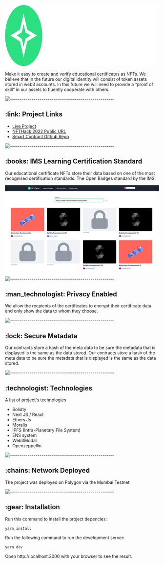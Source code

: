 

<img src="readme/logo.svg" alt="Animated gif pacman game" height="200px">
 <p> Make it easy to create and verify educational certificates as NFTs.
We believe that in the future our digital identity will consist of token assets stored in web3 accounts. In this future we will need to provide a “proof of skill” in our assets to fluently cooperate with others.
</p>

![-----------------------------------------------------](https://raw.githubusercontent.com/andreasbm/readme/master/assets/lines/rainbow.png)


<h2 id="credits"> :link: Project Links</h2>
<ul>
<li><a target="_blank" href="https://nftcerts.netlify.app/">Live Project</a> </li>
<li><a target="_blank" href="https://showcase.ethglobal.co/nfthack2022/nftcerts">NFTHack 2022 Public URL </a></li>
<li><a target="_blank" href="https://github.com/nftcertsorg/nftcerts-hardhat">Smart Contract Github Repo</a></li>
</ul>



[//]: # ()
[//]: # ()
[//]: # ()
[//]: # (<h3 align="center"> Education Certificates as NFTs</h3>)

[//]: # ()
[//]: # (<p align="center"> )

[//]: # (<img src="readme/readme.png" alt="Animated gif pacman game" height="382px">)

[//]: # (</p>)

[//]: # ()
[//]: # (<p>)

[//]: # (We believe that in the future our digital identity will consist of token assets stored in web3 accounts. In this future we will need to provide a “proof of skill” in our assets to fluently cooperate with others.)

[//]: # (</p>)

![-----------------------------------------------------](https://raw.githubusercontent.com/andreasbm/readme/master/assets/lines/rainbow.png)

<h2> :books: IMS Learning Certification Standard</h2>

<p>
Our educational certificate NFTs store their data based on one of the most recognised certification standards. The Open Badges standard by the IMS.
</p>
<img src="readme/readme2.png" alt="Formula 1" style="max-width:100%;"></p>

![-----------------------------------------------------](https://raw.githubusercontent.com/andreasbm/readme/master/assets/lines/rainbow.png)

<h2>:man_technologist: Privacy Enabled
</h2>
<p>
We allow the recpients of the certificates to encrypt their certificate data and only show the data to whom they choose.</p>

![-----------------------------------------------------](https://raw.githubusercontent.com/andreasbm/readme/master/assets/lines/rainbow.png)

<h2>:lock: Secure Metadata</h2>
<p>
Our contracts store a hash of the meta data to be sure the metadata that is displayed is the same as the data stored. Our contracts store a hash of the meta data to be sure the metadata that is displayed is the same as the data stored.
 </p>


![-----------------------------------------------------](https://raw.githubusercontent.com/andreasbm/readme/master/assets/lines/rainbow.png)

<!-- Technologies -->
<h2 id="credits"> :technologist:  Technologies</h2>
<p>A list of project's technologies</p>

<ul>

<li>
Solidty
</li>

<li>
Next JS / React
</li>

<li>
Ethers Js
</li>

<li>
Moralis
</li>

<li>
IPFS (Intra-Planetary File System)
</li>

<li>
ENS system
</li>

<li>
Web3Modal
</li>


<li>
Openzeppellin
</li>
</ul>


![-----------------------------------------------------](https://raw.githubusercontent.com/andreasbm/readme/master/assets/lines/rainbow.png)

<h2 id="credits"> :chains: Network Deployed</h2>
<p>The project was deployed on Polygon via the Mumbai Testnet</p>


![-----------------------------------------------------](https://raw.githubusercontent.com/andreasbm/readme/master/assets/lines/rainbow.png)

<h2 id="credits"> :gear: Installation</h2>
Run this command to install the project depencies:

```
yarn install
```

Run the following command to run the development server:
```
yarn dev
```
Open http://localhost:3000 with your browser to see the result.
